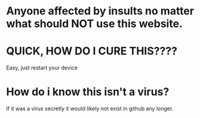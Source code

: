 # Anyone affected by insults no matter what should NOT use this website.

# QUICK, HOW DO I CURE THIS????
Easy, just restart your device

# How do i know this isn't a virus?

If it was a virus secretly it would likely not exist in github any longer.
